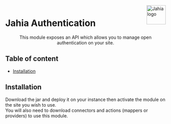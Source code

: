 <a href="https://www.jahia.com/">
    <img src="https://www.jahia.com/modules/jahiacom-templates/images/jahia-3x.png" alt="Jahia logo" title="Jahia" align="right" height="60" />
</a>

Jahia Authentication
======================

<p align="center">
This module exposes an API which allows you to manage open authentication on your site.
</p>

## Table of content

- [Installation](#installation)

## Installation
Download the jar and deploy it on your instance then activate the module on the site you wish to use.  
You will also need to download connectors and actions (mappers or providers) to use this module.

